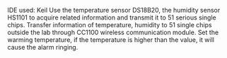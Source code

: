 IDE used: Keil
Use the temperature sensor DS18B20, the humidity sensor HS1101 to acquire related information and transmit it to 51 serious single chips.
Transfer information of temperature, humidity to 51 single chips outside the lab through CC1100 wireless communication module.
Set the warming temperature, if the temperature is higher than the value, it will cause the alarm ringing. 
